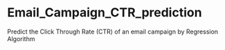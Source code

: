 # Email_Campaign_CTR_prediction
Predict the Click Through Rate (CTR) of an email campaign by  Regression Algorithm
